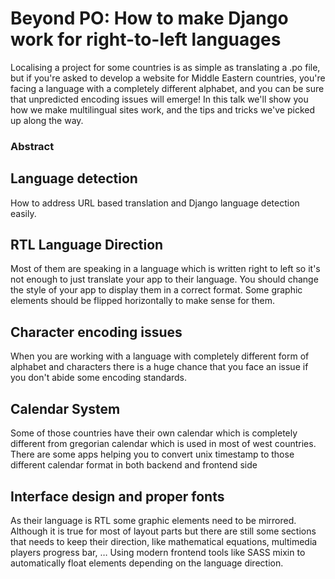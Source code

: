 # Beyond PO: How to make Django work for right-to-left languages

Localising a project for some countries is as simple as translating a .po
file, but if you're asked to develop a website for Middle Eastern countries,
you're facing a language with a completely different alphabet, and you can be
sure that unpredicted encoding issues will emerge! In this talk we'll show you
how we make multilingual sites work, and the tips and tricks we've picked up
along the way.

### Abstract

## Language detection

How to address URL based translation and Django language detection easily.

## RTL Language Direction

Most of them are speaking in a language which is written right to left so it's
not enough to just translate your app to their language. You should change the
style of your app to display them in a correct format. Some graphic elements
should be flipped horizontally to make sense for them.

## Character encoding issues

When you are working with a language with completely different form of
alphabet and characters there is a huge chance that you face an issue if you
don't abide some encoding standards.

## Calendar System

Some of those countries have their own calendar which is completely different
from gregorian calendar which is used in most of west countries. There are
some apps helping you to convert unix timestamp to those different calendar
format in both backend and frontend side

## Interface design and proper fonts

As their language is RTL some graphic elements need to be mirrored. Although
it is true for most of layout parts but there are still some sections that
needs to keep their direction, like mathematical equations, multimedia players
progress bar, … Using modern frontend tools like SASS mixin to automatically
float elements depending on the language direction.

